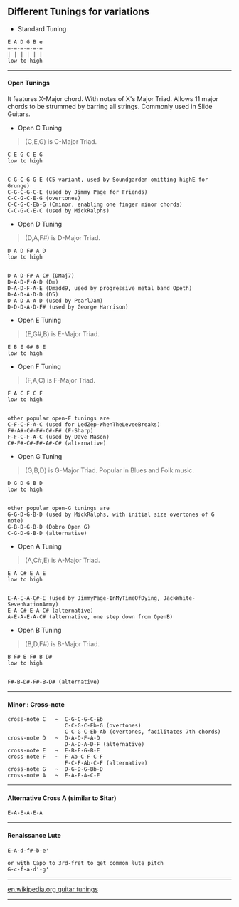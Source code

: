 
## Different Tunings for variations

* Standard Tuning

```
E A D G B e
=-=-=-=-=-=
| | | | | |
low to high
```

---

#### Open Tunings

It features X-Major chord. With notes of X's Major Triad.
Allows 11 major chords to be strummed by barring all strings.
Commonly used in Slide Guitars.


* Open C Tuning

> (C,E,G) is C-Major Triad.

```
C E G C E G
low to high


C-G-C-G-G-E (C5 variant, used by Soundgarden omitting highE for Grunge)
C-G-C-G-C-E (used by Jimmy Page for Friends)
C-C-G-C-E-G (overtones)
C-C-G-C-Eb-G (Cminor, enabling one finger minor chords)
C-C-G-C-E-C (used by MickRalphs)
```


* Open D Tuning

> (D,A,F#) is D-Major Triad.

```
D A D F# A D
low to high


D-A-D-F#-A-C# (DMaj7)
D-A-D-F-A-D (Dm)
D-A-D-F-A-E (Dmadd9, used by progressive metal band Opeth)
D-A-D-A-D-D (D5)
D-A-D-A-A-D (used by PearlJam)
D-D-D-A-D-F# (used by George Harrison)
```


* Open E Tuning

> (E,G#,B) is E-Major Triad.

```
E B E G# B E
low to high
```


* Open F Tuning

> (F,A,C) is F-Major Triad.

```
F A C F C F
low to high


other popular open-F tunings are
C-F-C-F-A-C (used for LedZep-WhenTheLeveeBreaks)
F#-A#-C#-F#-C#-F# (F-Sharp)
F-F-C-F-A-C (used by Dave Mason)
C#-F#-C#-F#-A#-C# (alternative)
```


* Open G Tuning

> (G,B,D) is G-Major Triad.
> Popular in Blues and Folk music.

```
D G D G B D
low to high


other popular open-G tunings are
G-G-D-G-B-D (used by MickRalphs, with initial size overtones of G note)
G-B-D-G-B-D (Dobro Open G)
C-G-D-G-B-D (alternative)
```


* Open A Tuning

> (A,C#,E) is A-Major Triad.

```
E A C# E A E
low to high


E-A-E-A-C#-E (used by JimmyPage-InMyTimeOfDying, JackWhite-SevenNationArmy)
E-A-C#-E-A-C# (alternative)
A-E-A-E-A-C# (alternative, one step down from OpenB)
```


* Open B Tuning

> (B,D,F#) is B-Major Triad.

```
B F# B F# B D#
low to high


F#-B-D#-F#-B-D# (alternative)
```

---

#### Minor : Cross-note

```
cross-note C   ~  C-G-C-G-C-Eb
                  C-C-G-C-Eb-G (overtones)
                  C-C-G-C-Eb-Ab (overtones, facilitates 7th chords)
cross-note D   ~  D-A-D-F-A-D
                  D-A-D-A-D-F (alternative)
cross-note E   ~  E-B-E-G-B-E
cross-note F   ~  F-Ab-C-F-C-F
                  F-C-F-Ab-C-F (alternative)
cross-note G   ~  D-G-D-G-Bb-D
cross-note A   ~  E-A-E-A-C-E
```

---

#### Alternative Cross A (similar to Sitar)

```
E-A-E-A-E-A
```

---

#### Renaissance Lute

```
E-A-d-f#-b-e'

or with Capo to 3rd-fret to get common lute pitch
G-c-f-a-d'-g'
```

---

[en.wikipedia.org guitar tunings](https://en.wikipedia.org/wiki/List_of_guitar_tunings)

---
